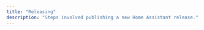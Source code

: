 ```yaml
---
title: "Releasing"
description: "Steps involved publishing a new Home Assistant release."
---
```


<script>
window.location = 'https://developers.home-assistant.io/docs/en/releasing.html';
</script>
